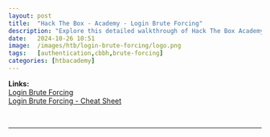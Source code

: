 ```yaml
---
layout: post
title:  "Hack The Box - Academy - Login Brute Forcing"
description: "Explore this detailed walkthrough of Hack The Box Academy's Login Brute Forcing module. Learn effective techniques to perform login brute-force attacks, discover common vulnerabilities, and elevate your penetration testing skills with step-by-step insights from Zwarts Sec."
date:   2024-10-26 10:51
image:  /images/htb/login-brute-forcing/logo.png
tags:   [authentication,cbbh,brute-forcing]
categories: [htbacademy]
---
```


>
<b>Links:</b>
<br/>
<a href="https://academy.hackthebox.com/module/details/57">Login Brute Forcing</a><br/>
<a href="https://jacozwarts.github.io/images/htb/login-brute-forcing/Login_Brute_Forcing_Module_Cheat_Sheet.pdf">Login Brute Forcing - Cheat Sheet</a><br/>

<br/>

<hr/>